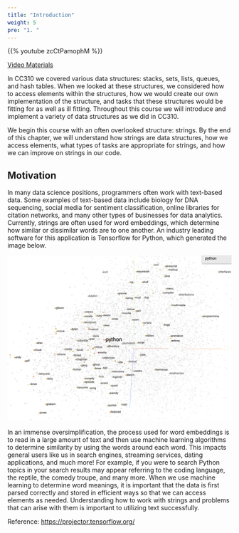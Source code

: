 ```yaml
---
title: "Introduction"
weight: 5
pre: "1. "
---
```

{{% youtube zcCtPamophM %}}

[Video Materials](video)

In CC310 we covered various data structures: stacks, sets, lists, queues, and hash tables. When we looked at these structures, we considered how to access elements within the structures, how we would create our own implementation of the structure, and tasks that these structures would be fitting for as well as ill fitting. Throughout this course we will introduce and implement a variety of data structures as we did in CC310. 

We begin this course with an often overlooked structure: strings. By the end of this chapter, we will understand how strings are data structures, how we access elements, what types of tasks are appropriate for strings, and how we can improve on strings in our code. 


## Motivation 
In many data science positions, programmers often work with text-based data. Some examples of text-based data include biology for DNA sequencing, social media for sentiment classification, online libraries for citation networks, and many other types of businesses for data analytics. Currently, strings are often used for word embeddings, which determine how similar or dissimilar words are to one another. An industry leading software for this application is Tensorflow for Python, which generated the image below. 


![Word Embeddings Near 'Python'](/images/1/1_word_embedding.png) 
<!--- https://projector.tensorflow.org/ I generated and took this screen shot. --->

In an immense oversimplification, the process used for word embeddings is to read in a large amount of text and then use machine learning algorithms to determine similarity by using the words around each word. This impacts general users like us in search engines, streaming services, dating applications, and much more! For example, if you were to search Python topics in your search results may appear referring to the coding language, the reptile, the comedy troupe, and many more. When we use machine learning to determine word meanings, it is important that the data is first parsed correctly and stored in efficient ways so that we can access elements as needed. Understanding how to work with strings and problems that can arise with them is important to utilizing text successfully.

Reference: https://projector.tensorflow.org/
